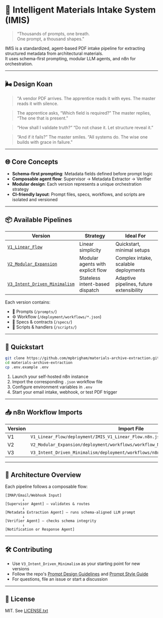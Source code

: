 # 🧠 Intelligent Materials Intake System (IMIS)

> “Thousands of prompts, one breath.  
> One prompt, a thousand shapes.”

IMIS is a standardized, agent-based PDF intake pipeline for extracting structured metadata from architectural materials.  
It uses schema-first prompting, modular LLM agents, and n8n for orchestration.

---

## 🌬️ Design Koan

> "A vendor PDF arrives.
> The apprentice reads it with eyes.
> The master reads it with silence.

> The apprentice asks, “Which field is required?”
> The master replies, “The one that is present.”

> “How shall I validate truth?”
> “Do not chase it. Let structure reveal it.”

> “And if it fails?”
> The master smiles. “All systems do.
> The wise one builds with grace in failure."

---

## 🌐 Core Concepts

- **Schema-first prompting**: Metadata fields defined before prompt logic  
- **Composable agent flow**: Supervisor → Metadata Extractor → Verifier  
- **Modular design**: Each version represents a unique orchestration strategy  
- **CI-friendly layout**: Prompt files, specs, workflows, and scripts are isolated and versioned  

---

## 📦 Available Pipelines

| Version | Strategy                  | Ideal For                            |
|---------|---------------------------|--------------------------------------|
| [`V1_Linear_Flow`](./V1_Linear_Flow) | Linear simplicity           | Quickstart, minimal setups           |
| [`V2_Modular_Expansion`](./V2_Modular_Expansion) | Modular agents with explicit flow | Complex intake, scalable deployments |
| [`V3_Intent_Driven_Minimalism`](./V3_Intent_Driven_Minimalism) | Stateless intent-based dispatch | Adaptive pipelines, future extensibility |

Each version contains:
- 🧠 Prompts (`/prompts/`)
- ⚙️ Workflow (`/deployment/workflows/*.json`)
- 📜 Specs & contracts (`/specs/`)
- 🧪 Scripts & handlers (`/scripts/`)

---

## 🚀 Quickstart

```bash
git clone https://github.com/mpbrigham/materials-archive-extraction.git
cd materials-archive-extraction
cp .env.example .env
```

1. Launch your self-hosted n8n instance  
2. Import the corresponding `.json` workflow file  
3. Configure environment variables in `.env`  
4. Start your email intake, webhook, or test PDF trigger  

---

## 📥 n8n Workflow Imports

| Version | Import File |
|---------|-------------|
| V1 | `V1_Linear_Flow/deployment/IMIS_V1_Linear_Flow.n8n.json` |
| V2 | `V2_Modular_Expansion/deployment/workflows/workflow_Materials_Intake_FullFlow.json` |
| V3 | `V3_Intent_Driven_Minimalism/deployment/workflows/n8n_workflow.json` |

---

## 🧭 Architecture Overview

Each pipeline follows a composable flow:

```plaintext
[IMAP/Email/Webhook Input]
        ↓
[Supervisor Agent] — validates & routes
        ↓
[Metadata Extraction Agent] — runs schema-aligned LLM prompt
        ↓
[Verifier Agent] — checks schema integrity
        ↓
[Notification or Response Agent]
```

---

## 🛠 Contributing

- Use `V3_Intent_Driven_Minimalism` as your starting point for new versions  
- Follow the repo's [Prompt Design Guidelines](PROMPT_DESIGN_GUIDELINES.txt) and [Prompt Style Guide](PROMPT_STYLE_GUIDELINES.txt)  
- For questions, file an issue or start a discussion  

---

## 🔗 License

MIT. See [LICENSE.txt](LICENSE.txt)
